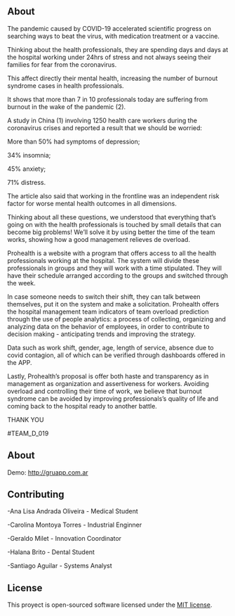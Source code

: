 
## About

The pandemic caused by COVID-19 accelerated scientific progress on searching ways to beat the virus, with medication treatment or a vaccine. 

Thinking about the health professionals, they are spending days and days at the hospital working under 24hrs of stress and not always seeing their families for fear from the coronavirus.  

This affect directly their mental health, increasing the number of burnout syndrome cases in health professionals. 

It shows that more than 7 in 10 professionals today are suffering from burnout in the wake of the pandemic (2). 

A study in China (1) involving 1250 health care workers during the coronavirus crises and reported a result that we should be worried: 

More than 50% had symptoms of depression;

34% insomnia;

45% anxiety;

71% distress. 

The article also said that working in the frontline was an independent risk factor for worse mental health outcomes in all dimensions. 

Thinking about all these questions, we understood that everything that’s going on with the health professionals is touched by small details that can become big problems! We’ll solve it by using better the time of the team works, showing how a good management relieves de overload. 

Prohealth is a website with a program that offers access to all the health professionals working at the hospital. The system will divide these professionals in groups and they will work with a time stipulated. They will have their schedule arranged according to the groups and switched through the week. 

In case someone needs to switch their shift, they can talk between themselves, put it on the system and make a solicitation.
Prohealth offers the hospital management team indicators of team overload prediction through the use of people analytics: a process of collecting, organizing and analyzing data on the behavior of employees, in order to contribute to decision making - anticipating trends and improving the strategy.

Data such as work shift, gender, age, length of service, absence due to covid contagion, all of which can be verified through dashboards offered in the APP. 

Lastly, Prohealth’s proposal is offer both haste and transparency as in management as organization and assertiveness for workers. Avoiding overload and controlling their time of work, we believe that burnout syndrome can be avoided by improving professionals’s quality of life and coming back to the hospital ready to another battle. 

THANK YOU

#TEAM_D_019

## About

Demo: http://gruapp.com.ar

## Contributing

-Ana Lisa Andrada Oliveira - Medical Student

-Carolina Montoya Torres - Industrial Enginner

-Geraldo Milet - Innovation Coordinator

-Halana Brito - Dental Student

-Santiago Aguilar - Systems Analyst

## License

This proyect is open-sourced software licensed under the [MIT license](https://opensource.org/licenses/MIT).
